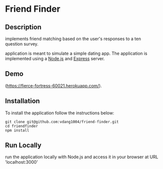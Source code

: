 # Friend Finder

## Description

implements friend matching based on the user's responses to a ten question survey. 

application is meant to simulate a simple dating app. The application is implemented using a [Node.js](https://nodejs.org/en/) and [Express](https://expressjs.com/) server.

## Demo
	
(https://fierce-fortress-60021.herokuapp.com/).

## Installation

To install the application follow the instructions below:

	git clone git@github.com:vdang1004/friend-finder.git
	cd friendfinder
	npm install
	
## Run Locally

run the application locally with Node.js and access it in your browser at URL 'localhost:3000'
	